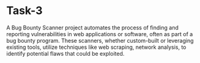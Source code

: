 # Task-3
A Bug Bounty Scanner project automates the process of finding and reporting vulnerabilities in web applications or software, often as part of a bug bounty program. These scanners, whether custom-built or leveraging existing tools, utilize techniques like web scraping, network analysis, to identify potential flaws that could be exploited.
